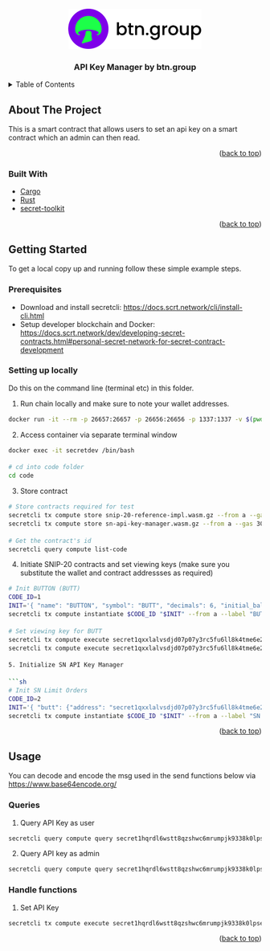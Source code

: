 <!-- PROJECT LOGO -->
<br />
<div align="center">
  <a href="https://github.com/btn-group">
    <img src="images/logo.png" alt="Logo" height="80">
  </a>

  <h3 align="center">API Key Manager by btn.group</h3>
</div>

<!-- TABLE OF CONTENTS -->
<details>
  <summary>Table of Contents</summary>
  <ol>
    <li>
      <a href="#about-the-project">About The Project</a>
      <ul>
        <li><a href="#built-with">Built With</a></li>
      </ul>
    </li>
    <li>
      <a href="#getting-started">Getting Started</a>
      <ul>
        <li><a href="#prerequisites">Prerequisites</a></li>
        <li><a href="#setting-up-locally">Setting up locally</a></li>
      </ul>
    </li>
    <li><a href="#usage">Usage</a>
      <ul>
        <li><a href="#init">Init</a></li>
        <li><a href="#queries">Queries</a></li>
        <li><a href="#handle-functions">Handle functions</a></li>
      </ul>
    </li>
  </ol>
</details>

<!-- ABOUT THE PROJECT -->
## About The Project

This is a smart contract that allows users to set an api key on a smart contract which an admin can then read.

<p align="right">(<a href="#top">back to top</a>)</p>

### Built With

* [Cargo](https://doc.rust-lang.org/cargo/)
* [Rust](https://www.rust-lang.org/)
* [secret-toolkit](https://github.com/scrtlabs/secret-toolkit)

<p align="right">(<a href="#top">back to top</a>)</p>

<!-- GETTING STARTED -->
## Getting Started

To get a local copy up and running follow these simple example steps.

### Prerequisites

* Download and install secretcli: https://docs.scrt.network/cli/install-cli.html
* Setup developer blockchain and Docker: https://docs.scrt.network/dev/developing-secret-contracts.html#personal-secret-network-for-secret-contract-development

### Setting up locally

Do this on the command line (terminal etc) in this folder.

1. Run chain locally and make sure to note your wallet addresses.

```sh
docker run -it --rm -p 26657:26657 -p 26656:26656 -p 1337:1337 -v $(pwd):/root/code --name secretdev enigmampc/secret-network-sw-dev
```

2. Access container via separate terminal window

```sh
docker exec -it secretdev /bin/bash

# cd into code folder
cd code
```

3. Store contract

```sh
# Store contracts required for test
secretcli tx compute store snip-20-reference-impl.wasm.gz --from a --gas 3000000 -y --keyring-backend test
secretcli tx compute store sn-api-key-manager.wasm.gz --from a --gas 3000000 -y --keyring-backend test

# Get the contract's id
secretcli query compute list-code
```

4. Initiate SNIP-20 contracts and set viewing keys (make sure you substitute the wallet and contract addressses as required)

```sh
# Init BUTTON (BUTT)
CODE_ID=1
INIT='{ "name": "BUTTON", "symbol": "BUTT", "decimals": 6, "initial_balances": [{ "address": "secret1qfup0cj2kcfwzdc3j70790py67g99azy5xk0rg", "amount": "2000000000000000000" }, { "address": "secret1kfpwnj7kn5m96m73m6xemlsyc68e4xtec0tgqg", "amount": "2000000000000000000" }], "prng_seed": "RG9UaGVSaWdodFRoaW5nLg==", "config": { "public_total_supply": true, "enable_deposit": false, "enable_redeem": false, "enable_mint": false, "enable_burn": false } }'
secretcli tx compute instantiate $CODE_ID "$INIT" --from a --label "BUTT" -y --keyring-backend test --gas 3000000 --gas-prices=3.0uscrt

# Set viewing key for BUTT
secretcli tx compute execute secret1qxxlalvsdjd07p07y3rc5fu6ll8k4tme6e2scc '{"set_viewing_key": {"key": "DoTheRightThing..", "padding": "BUTT2022."}}' --from a -y --keyring-backend test --gas 3000000 --gas-prices=3.0uscrt
secretcli tx compute execute secret1qxxlalvsdjd07p07y3rc5fu6ll8k4tme6e2scc '{"set_viewing_key": {"key": "DoTheRightThing.", "padding": "BUTT2022."}}' --from b -y --keyring-backend test --gas 3000000 --gas-prices=3.0uscrt

5. Initialize SN API Key Manager

```sh
# Init SN Limit Orders
CODE_ID=2
INIT='{ "butt": {"address": "secret1qxxlalvsdjd07p07y3rc5fu6ll8k4tme6e2scc", "contract_hash": "35F5DB2BC5CD56815D10C7A567D6827BECCB8EAF45BC3FA016930C4A8209EA69"} }'
secretcli tx compute instantiate $CODE_ID "$INIT" --from a --label "SN API Key Manager | btn.group" -y --keyring-backend test --gas 3000000 --gas-prices=3.0uscrt
```

<p align="right">(<a href="#top">back to top</a>)</p>

<!-- USAGE EXAMPLES -->
## Usage

You can decode and encode the msg used in the send functions below via https://www.base64encode.org/

### Queries

1. Query API Key as user

``` sh
secretcli query compute query secret1hqrdl6wstt8qzshwc6mrumpjk9338k0lpsefm3 '{"api_key": { "address": "secret1qfup0cj2kcfwzdc3j70790py67g99azy5xk0rg", "butt_viewing_key": "DoTheRightThing.", "admin": false }}'
```

2. Query API key as admin

``` sh
secretcli query compute query secret1hqrdl6wstt8qzshwc6mrumpjk9338k0lpsefm3 '{"api_key": { "address": "secret1kfpwnj7kn5m96m73m6xemlsyc68e4xtec0tgqg", "butt_viewing_key": "DoTheRightThing..", "admin": true }}'
```

### Handle functions

1. Set API Key

``` sh
secretcli tx compute execute secret1hqrdl6wstt8qzshwc6mrumpjk9338k0lpsefm3 '{"set_api_key": {"api_key": "DoTheRightThing."}}' --from a -y --keyring-backend test --gas 3000000 --gas-prices=3.0uscrt
```

<p align="right">(<a href="#top">back to top</a>)</p>

<!-- MARKDOWN LINKS & IMAGES -->
<!-- https://www.markdownguide.org/basic-syntax/#reference-style-links -->
[product-screenshot]: images/screenshot.png